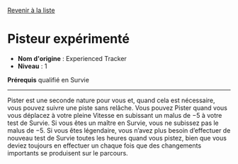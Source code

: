 [Revenir à la liste](..)

# Pisteur expérimenté

 * **Nom d'origine** : Experienced Tracker
 * **Niveau** : 1


<p><strong>Prérequis</strong> qualifié en Survie</p>
<hr>
<p>Pister est une seconde nature pour vous et, quand cela est nécessaire, vous pouvez suivre une piste sans relâche. Vous pouvez Pister quand vous vous déplacez à votre pleine Vitesse en subissant un malus de −5 à votre test de Survie. Si vous êtes un maître en Survie, vous ne subissez pas le malus de −5. Si vous êtes légendaire, vous n’avez plus besoin d’effectuer de nouveau test de Survie toutes les heures quand vous pistez, bien que vous deviez toujours en effectuer un chaque fois que des changements importants se produisent sur le parcours.</p>